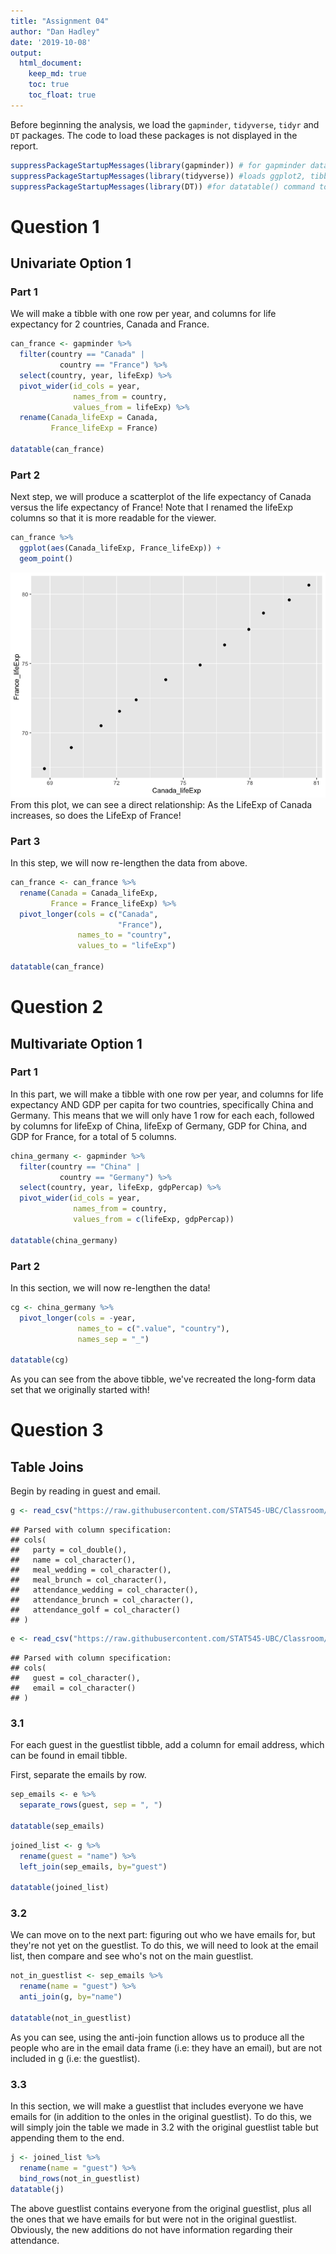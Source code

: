 ```yaml
---
title: "Assignment 04"
author: "Dan Hadley"
date: '2019-10-08'
output: 
  html_document:
    keep_md: true
    toc: true
    toc_float: true
---
```




Before beginning the analysis, we load the `gapminder`, `tidyverse`, `tidyr` and `DT` packages.  The code to load these packages is not displayed in the report.


```r
suppressPackageStartupMessages(library(gapminder)) # for gapminder dataset
suppressPackageStartupMessages(library(tidyverse)) #loads ggplot2, tibble, tidyr, dplyr packages
suppressPackageStartupMessages(library(DT)) #for datatable() command to display datatables
```

# Question 1
## Univariate Option 1

### Part 1
We will make a tibble with one row per year, and columns for life expectancy for 2 countries, Canada and France.

```r
can_france <- gapminder %>% 
  filter(country == "Canada" | 
           country == "France") %>% 
  select(country, year, lifeExp) %>% 
  pivot_wider(id_cols = year,
              names_from = country,
              values_from = lifeExp) %>% 
  rename(Canada_lifeExp = Canada, 
         France_lifeExp = France)

datatable(can_france)
```

<!--html_preserve--><div id="htmlwidget-9ebbc98cf6313a43bd8b" style="width:100%;height:auto;" class="datatables html-widget"></div>
<script type="application/json" data-for="htmlwidget-9ebbc98cf6313a43bd8b">{"x":{"filter":"none","data":[["1","2","3","4","5","6","7","8","9","10","11","12"],[1952,1957,1962,1967,1972,1977,1982,1987,1992,1997,2002,2007],[68.75,69.96,71.3,72.13,72.88,74.21,75.76,76.86,77.95,78.61,79.77,80.653],[67.41,68.93,70.51,71.55,72.38,73.83,74.89,76.34,77.46,78.64,79.59,80.657]],"container":"<table class=\"display\">\n  <thead>\n    <tr>\n      <th> <\/th>\n      <th>year<\/th>\n      <th>Canada_lifeExp<\/th>\n      <th>France_lifeExp<\/th>\n    <\/tr>\n  <\/thead>\n<\/table>","options":{"columnDefs":[{"className":"dt-right","targets":[1,2,3]},{"orderable":false,"targets":0}],"order":[],"autoWidth":false,"orderClasses":false}},"evals":[],"jsHooks":[]}</script><!--/html_preserve-->
### Part 2
Next step, we will produce a scatterplot of the life expectancy of Canada versus the life expectancy of France! Note that I renamed the lifeExp columns so that it is more readable for the viewer. 


```r
can_france %>% 
  ggplot(aes(Canada_lifeExp, France_lifeExp)) +
  geom_point()
```

![](hw04_files/unnamed-chunk-2-1.png)<!-- -->
From this plot, we can see a direct relationship: As the LifeExp of Canada increases, so does the LifeExp of France!

### Part 3
In this step, we will now re-lengthen the data from above.


```r
can_france <- can_france %>% 
  rename(Canada = Canada_lifeExp, 
         France = France_lifeExp) %>% 
  pivot_longer(cols = c("Canada",
                        "France"),
               names_to = "country",
               values_to = "lifeExp")

datatable(can_france)
```

<!--html_preserve--><div id="htmlwidget-0679e204e80026299b48" style="width:100%;height:auto;" class="datatables html-widget"></div>
<script type="application/json" data-for="htmlwidget-0679e204e80026299b48">{"x":{"filter":"none","data":[["1","2","3","4","5","6","7","8","9","10","11","12","13","14","15","16","17","18","19","20","21","22","23","24"],[1952,1952,1957,1957,1962,1962,1967,1967,1972,1972,1977,1977,1982,1982,1987,1987,1992,1992,1997,1997,2002,2002,2007,2007],["Canada","France","Canada","France","Canada","France","Canada","France","Canada","France","Canada","France","Canada","France","Canada","France","Canada","France","Canada","France","Canada","France","Canada","France"],[68.75,67.41,69.96,68.93,71.3,70.51,72.13,71.55,72.88,72.38,74.21,73.83,75.76,74.89,76.86,76.34,77.95,77.46,78.61,78.64,79.77,79.59,80.653,80.657]],"container":"<table class=\"display\">\n  <thead>\n    <tr>\n      <th> <\/th>\n      <th>year<\/th>\n      <th>country<\/th>\n      <th>lifeExp<\/th>\n    <\/tr>\n  <\/thead>\n<\/table>","options":{"columnDefs":[{"className":"dt-right","targets":[1,3]},{"orderable":false,"targets":0}],"order":[],"autoWidth":false,"orderClasses":false}},"evals":[],"jsHooks":[]}</script><!--/html_preserve-->

# Question 2
## Multivariate Option 1

### Part 1
In this part, we will make a tibble with one row per year, and columns for life expectancy AND GDP per capita for two countries, specifically China and Germany. This means that we will only have 1 row for each each, followed by columns for lifeExp of China, lifeExp of Germany, GDP for China, and GDP for France, for a total of 5 columns.


```r
china_germany <- gapminder %>% 
  filter(country == "China" |
           country == "Germany") %>% 
  select(country, year, lifeExp, gdpPercap) %>% 
  pivot_wider(id_cols = year,
              names_from = country,
              values_from = c(lifeExp, gdpPercap))

datatable(china_germany)
```

<!--html_preserve--><div id="htmlwidget-88e15806afb30c391be3" style="width:100%;height:auto;" class="datatables html-widget"></div>
<script type="application/json" data-for="htmlwidget-88e15806afb30c391be3">{"x":{"filter":"none","data":[["1","2","3","4","5","6","7","8","9","10","11","12"],[1952,1957,1962,1967,1972,1977,1982,1987,1992,1997,2002,2007],[44,50.54896,44.50136,58.38112,63.11888,63.96736,65.525,67.274,68.69,70.426,72.028,72.961],[67.5,69.1,70.3,70.8,71,72.5,73.8,74.847,76.07,77.34,78.67,79.406],[400.448611,575.9870009,487.6740183,612.7056934,676.9000921,741.2374699,962.4213805,1378.904018,1655.784158,2289.234136,3119.280896,4959.114854],[7144.114393,10187.82665,12902.46291,14745.62561,18016.18027,20512.92123,22031.53274,24639.18566,26505.30317,27788.88416,30035.80198,32170.37442]],"container":"<table class=\"display\">\n  <thead>\n    <tr>\n      <th> <\/th>\n      <th>year<\/th>\n      <th>lifeExp_China<\/th>\n      <th>lifeExp_Germany<\/th>\n      <th>gdpPercap_China<\/th>\n      <th>gdpPercap_Germany<\/th>\n    <\/tr>\n  <\/thead>\n<\/table>","options":{"columnDefs":[{"className":"dt-right","targets":[1,2,3,4,5]},{"orderable":false,"targets":0}],"order":[],"autoWidth":false,"orderClasses":false}},"evals":[],"jsHooks":[]}</script><!--/html_preserve-->

### Part 2
In this section, we will now re-lengthen the data!


```r
cg <- china_germany %>% 
  pivot_longer(cols = -year,
               names_to = c(".value", "country"),
               names_sep = "_")

datatable(cg)
```

<!--html_preserve--><div id="htmlwidget-caf316c9fbe6d2643e1f" style="width:100%;height:auto;" class="datatables html-widget"></div>
<script type="application/json" data-for="htmlwidget-caf316c9fbe6d2643e1f">{"x":{"filter":"none","data":[["1","2","3","4","5","6","7","8","9","10","11","12","13","14","15","16","17","18","19","20","21","22","23","24"],[1952,1952,1957,1957,1962,1962,1967,1967,1972,1972,1977,1977,1982,1982,1987,1987,1992,1992,1997,1997,2002,2002,2007,2007],["China","Germany","China","Germany","China","Germany","China","Germany","China","Germany","China","Germany","China","Germany","China","Germany","China","Germany","China","Germany","China","Germany","China","Germany"],[44,67.5,50.54896,69.1,44.50136,70.3,58.38112,70.8,63.11888,71,63.96736,72.5,65.525,73.8,67.274,74.847,68.69,76.07,70.426,77.34,72.028,78.67,72.961,79.406],[400.448611,7144.114393,575.9870009,10187.82665,487.6740183,12902.46291,612.7056934,14745.62561,676.9000921,18016.18027,741.2374699,20512.92123,962.4213805,22031.53274,1378.904018,24639.18566,1655.784158,26505.30317,2289.234136,27788.88416,3119.280896,30035.80198,4959.114854,32170.37442]],"container":"<table class=\"display\">\n  <thead>\n    <tr>\n      <th> <\/th>\n      <th>year<\/th>\n      <th>country<\/th>\n      <th>lifeExp<\/th>\n      <th>gdpPercap<\/th>\n    <\/tr>\n  <\/thead>\n<\/table>","options":{"columnDefs":[{"className":"dt-right","targets":[1,3,4]},{"orderable":false,"targets":0}],"order":[],"autoWidth":false,"orderClasses":false}},"evals":[],"jsHooks":[]}</script><!--/html_preserve-->
As you can see from the above tibble, we've recreated the long-form data set that we originally started with!

# Question 3
## Table Joins

Begin by reading in guest and email.


```r
g <- read_csv("https://raw.githubusercontent.com/STAT545-UBC/Classroom/master/data/wedding/attend.csv")
```

```
## Parsed with column specification:
## cols(
##   party = col_double(),
##   name = col_character(),
##   meal_wedding = col_character(),
##   meal_brunch = col_character(),
##   attendance_wedding = col_character(),
##   attendance_brunch = col_character(),
##   attendance_golf = col_character()
## )
```

```r
e <- read_csv("https://raw.githubusercontent.com/STAT545-UBC/Classroom/master/data/wedding/emails.csv")
```

```
## Parsed with column specification:
## cols(
##   guest = col_character(),
##   email = col_character()
## )
```

### 3.1 
For each guest in the guestlist tibble, add a column for email address, which can be found in email tibble.

First, separate the emails by row.

```r
sep_emails <- e %>% 
  separate_rows(guest, sep = ", ")

datatable(sep_emails)
```

<!--html_preserve--><div id="htmlwidget-fe64b61e38932594019f" style="width:100%;height:auto;" class="datatables html-widget"></div>
<script type="application/json" data-for="htmlwidget-fe64b61e38932594019f">{"x":{"filter":"none","data":[["1","2","3","4","5","6","7","8","9","10","11","12","13","14","15","16","17","18","19","20","21","22","23","24","25","26","27","28"],["Sommer Medrano","Phillip Medrano","Blanka Medrano","Emaan Medrano","Blair Park","Nigel Webb","Sinead English","Ayra Marks","Jolene Welsh","Hayley Booker","Amayah Sanford","Erika Foley","Ciaron Acosta","Diana Stuart","Daisy-May Caldwell","Martin Caldwell","Violet Caldwell","Nazifa Caldwell","Eric Caldwell","Rosanna Bird","Kurtis Frost","Huma Stokes","Samuel Rutledge","Eddison Collier","Stewart Nicholls","Turner Jones","Albert Marshall","Vivian Marshall"],["sommm@gmail.com","sommm@gmail.com","sommm@gmail.com","sommm@gmail.com","bpark@gmail.com","bpark@gmail.com","singlish@hotmail.ca","marksa42@gmail.com","jw1987@hotmail.com","jw1987@hotmail.com","erikaaaaaa@gmail.com","erikaaaaaa@gmail.com","shining_ciaron@gmail.com","doodledianastu@gmail.com","caldwellfamily5212@gmail.com","caldwellfamily5212@gmail.com","caldwellfamily5212@gmail.com","caldwellfamily5212@gmail.com","caldwellfamily5212@gmail.com","rosy1987b@gmail.com","rosy1987b@gmail.com","humastokes@gmail.com","humastokes@gmail.com","eddison.collier@gmail.com","eddison.collier@gmail.com","tjjones12@hotmail.ca","themarshallfamily1234@gmail.com","themarshallfamily1234@gmail.com"]],"container":"<table class=\"display\">\n  <thead>\n    <tr>\n      <th> <\/th>\n      <th>guest<\/th>\n      <th>email<\/th>\n    <\/tr>\n  <\/thead>\n<\/table>","options":{"order":[],"autoWidth":false,"orderClasses":false,"columnDefs":[{"orderable":false,"targets":0}]}},"evals":[],"jsHooks":[]}</script><!--/html_preserve-->


```r
joined_list <- g %>% 
  rename(guest = "name") %>% 
  left_join(sep_emails, by="guest")

datatable(joined_list)
```

<!--html_preserve--><div id="htmlwidget-a52c4ce2cc19ece5b053" style="width:100%;height:auto;" class="datatables html-widget"></div>
<script type="application/json" data-for="htmlwidget-a52c4ce2cc19ece5b053">{"x":{"filter":"none","data":[["1","2","3","4","5","6","7","8","9","10","11","12","13","14","15","16","17","18","19","20","21","22","23","24","25","26","27","28","29","30"],[1,1,1,1,2,2,3,4,5,5,5,6,6,7,7,8,9,10,11,12,12,12,12,12,13,13,14,14,15,15],["Sommer Medrano","Phillip Medrano","Blanka Medrano","Emaan Medrano","Blair Park","Nigel Webb","Sinead English","Ayra Marks","Atlanta Connolly","Denzel Connolly","Chanelle Shah","Jolene Welsh","Hayley Booker","Amayah Sanford","Erika Foley","Ciaron Acosta","Diana Stuart","Cosmo Dunkley","Cai Mcdaniel","Daisy-May Caldwell","Martin Caldwell","Violet Caldwell","Nazifa Caldwell","Eric Caldwell","Rosanna Bird","Kurtis Frost","Huma Stokes","Samuel Rutledge","Eddison Collier","Stewart Nicholls"],["PENDING","vegetarian","chicken","PENDING","chicken",null,"PENDING","vegetarian","PENDING","fish","chicken",null,"vegetarian",null,"PENDING","PENDING","vegetarian","PENDING","fish","chicken","PENDING","PENDING","chicken","chicken","vegetarian","PENDING",null,"chicken","PENDING","chicken"],["PENDING","Menu C","Menu A","PENDING","Menu C",null,"PENDING","Menu B","PENDING","Menu B","Menu C",null,"Menu C","PENDING","PENDING","Menu A","Menu C","PENDING","Menu C","Menu B","PENDING","PENDING","PENDING","Menu B","Menu C","PENDING",null,"Menu C","PENDING","Menu B"],["PENDING","CONFIRMED","CONFIRMED","PENDING","CONFIRMED","CANCELLED","PENDING","PENDING","PENDING","CONFIRMED","CONFIRMED","CANCELLED","CONFIRMED","CANCELLED","PENDING","PENDING","CONFIRMED","PENDING","CONFIRMED","CONFIRMED","PENDING","PENDING","PENDING","CONFIRMED","CONFIRMED","PENDING","CANCELLED","CONFIRMED","PENDING","CONFIRMED"],["PENDING","CONFIRMED","CONFIRMED","PENDING","CONFIRMED","CANCELLED","PENDING","PENDING","PENDING","CONFIRMED","CONFIRMED","CANCELLED","CONFIRMED","PENDING","PENDING","PENDING","CONFIRMED","PENDING","CONFIRMED","CONFIRMED","PENDING","PENDING","PENDING","CONFIRMED","CONFIRMED","PENDING","CANCELLED","CONFIRMED","PENDING","CONFIRMED"],["PENDING","CONFIRMED","CONFIRMED","PENDING","CONFIRMED","CANCELLED","PENDING","PENDING","PENDING","CONFIRMED","CONFIRMED","CANCELLED","CONFIRMED","PENDING","PENDING","PENDING","CONFIRMED","PENDING","CONFIRMED","CONFIRMED","PENDING","PENDING","PENDING","CONFIRMED","CONFIRMED","PENDING","CANCELLED","CONFIRMED","PENDING","CONFIRMED"],["sommm@gmail.com","sommm@gmail.com","sommm@gmail.com","sommm@gmail.com","bpark@gmail.com","bpark@gmail.com","singlish@hotmail.ca","marksa42@gmail.com",null,null,null,"jw1987@hotmail.com","jw1987@hotmail.com","erikaaaaaa@gmail.com","erikaaaaaa@gmail.com","shining_ciaron@gmail.com","doodledianastu@gmail.com",null,null,"caldwellfamily5212@gmail.com","caldwellfamily5212@gmail.com","caldwellfamily5212@gmail.com","caldwellfamily5212@gmail.com","caldwellfamily5212@gmail.com","rosy1987b@gmail.com","rosy1987b@gmail.com","humastokes@gmail.com","humastokes@gmail.com","eddison.collier@gmail.com","eddison.collier@gmail.com"]],"container":"<table class=\"display\">\n  <thead>\n    <tr>\n      <th> <\/th>\n      <th>party<\/th>\n      <th>guest<\/th>\n      <th>meal_wedding<\/th>\n      <th>meal_brunch<\/th>\n      <th>attendance_wedding<\/th>\n      <th>attendance_brunch<\/th>\n      <th>attendance_golf<\/th>\n      <th>email<\/th>\n    <\/tr>\n  <\/thead>\n<\/table>","options":{"columnDefs":[{"className":"dt-right","targets":1},{"orderable":false,"targets":0}],"order":[],"autoWidth":false,"orderClasses":false}},"evals":[],"jsHooks":[]}</script><!--/html_preserve-->

### 3.2
We can move on to the next part: figuring out who we have emails for, but they're not yet on the guestlist. To do this, we will need to look at the email list, then compare and see who's not on the main guestlist.


```r
not_in_guestlist <- sep_emails %>%  
  rename(name = "guest") %>% 
  anti_join(g, by="name")

datatable(not_in_guestlist)
```

<!--html_preserve--><div id="htmlwidget-225f80afcae1e8e945dc" style="width:100%;height:auto;" class="datatables html-widget"></div>
<script type="application/json" data-for="htmlwidget-225f80afcae1e8e945dc">{"x":{"filter":"none","data":[["1","2","3"],["Turner Jones","Albert Marshall","Vivian Marshall"],["tjjones12@hotmail.ca","themarshallfamily1234@gmail.com","themarshallfamily1234@gmail.com"]],"container":"<table class=\"display\">\n  <thead>\n    <tr>\n      <th> <\/th>\n      <th>name<\/th>\n      <th>email<\/th>\n    <\/tr>\n  <\/thead>\n<\/table>","options":{"order":[],"autoWidth":false,"orderClasses":false,"columnDefs":[{"orderable":false,"targets":0}]}},"evals":[],"jsHooks":[]}</script><!--/html_preserve-->

As you can see, using the anti-join function allows us to produce all the people who are in the email data frame (i.e: they have an email), but are not included in g (i.e: the guestlist). 

### 3.3 
In this section, we will make a guestlist that includes everyone we have emails for (in addition to the onles in the original guestlist). To do this, we will simply join the table we made in 3.2 with the original guestlist table but appending them to the end. 


```r
j <- joined_list %>% 
  rename(name = "guest") %>% 
  bind_rows(not_in_guestlist)
datatable(j)
```

<!--html_preserve--><div id="htmlwidget-12dd8d1a8cca4a54e4c3" style="width:100%;height:auto;" class="datatables html-widget"></div>
<script type="application/json" data-for="htmlwidget-12dd8d1a8cca4a54e4c3">{"x":{"filter":"none","data":[["1","2","3","4","5","6","7","8","9","10","11","12","13","14","15","16","17","18","19","20","21","22","23","24","25","26","27","28","29","30","31","32","33"],[1,1,1,1,2,2,3,4,5,5,5,6,6,7,7,8,9,10,11,12,12,12,12,12,13,13,14,14,15,15,null,null,null],["Sommer Medrano","Phillip Medrano","Blanka Medrano","Emaan Medrano","Blair Park","Nigel Webb","Sinead English","Ayra Marks","Atlanta Connolly","Denzel Connolly","Chanelle Shah","Jolene Welsh","Hayley Booker","Amayah Sanford","Erika Foley","Ciaron Acosta","Diana Stuart","Cosmo Dunkley","Cai Mcdaniel","Daisy-May Caldwell","Martin Caldwell","Violet Caldwell","Nazifa Caldwell","Eric Caldwell","Rosanna Bird","Kurtis Frost","Huma Stokes","Samuel Rutledge","Eddison Collier","Stewart Nicholls","Turner Jones","Albert Marshall","Vivian Marshall"],["PENDING","vegetarian","chicken","PENDING","chicken",null,"PENDING","vegetarian","PENDING","fish","chicken",null,"vegetarian",null,"PENDING","PENDING","vegetarian","PENDING","fish","chicken","PENDING","PENDING","chicken","chicken","vegetarian","PENDING",null,"chicken","PENDING","chicken",null,null,null],["PENDING","Menu C","Menu A","PENDING","Menu C",null,"PENDING","Menu B","PENDING","Menu B","Menu C",null,"Menu C","PENDING","PENDING","Menu A","Menu C","PENDING","Menu C","Menu B","PENDING","PENDING","PENDING","Menu B","Menu C","PENDING",null,"Menu C","PENDING","Menu B",null,null,null],["PENDING","CONFIRMED","CONFIRMED","PENDING","CONFIRMED","CANCELLED","PENDING","PENDING","PENDING","CONFIRMED","CONFIRMED","CANCELLED","CONFIRMED","CANCELLED","PENDING","PENDING","CONFIRMED","PENDING","CONFIRMED","CONFIRMED","PENDING","PENDING","PENDING","CONFIRMED","CONFIRMED","PENDING","CANCELLED","CONFIRMED","PENDING","CONFIRMED",null,null,null],["PENDING","CONFIRMED","CONFIRMED","PENDING","CONFIRMED","CANCELLED","PENDING","PENDING","PENDING","CONFIRMED","CONFIRMED","CANCELLED","CONFIRMED","PENDING","PENDING","PENDING","CONFIRMED","PENDING","CONFIRMED","CONFIRMED","PENDING","PENDING","PENDING","CONFIRMED","CONFIRMED","PENDING","CANCELLED","CONFIRMED","PENDING","CONFIRMED",null,null,null],["PENDING","CONFIRMED","CONFIRMED","PENDING","CONFIRMED","CANCELLED","PENDING","PENDING","PENDING","CONFIRMED","CONFIRMED","CANCELLED","CONFIRMED","PENDING","PENDING","PENDING","CONFIRMED","PENDING","CONFIRMED","CONFIRMED","PENDING","PENDING","PENDING","CONFIRMED","CONFIRMED","PENDING","CANCELLED","CONFIRMED","PENDING","CONFIRMED",null,null,null],["sommm@gmail.com","sommm@gmail.com","sommm@gmail.com","sommm@gmail.com","bpark@gmail.com","bpark@gmail.com","singlish@hotmail.ca","marksa42@gmail.com",null,null,null,"jw1987@hotmail.com","jw1987@hotmail.com","erikaaaaaa@gmail.com","erikaaaaaa@gmail.com","shining_ciaron@gmail.com","doodledianastu@gmail.com",null,null,"caldwellfamily5212@gmail.com","caldwellfamily5212@gmail.com","caldwellfamily5212@gmail.com","caldwellfamily5212@gmail.com","caldwellfamily5212@gmail.com","rosy1987b@gmail.com","rosy1987b@gmail.com","humastokes@gmail.com","humastokes@gmail.com","eddison.collier@gmail.com","eddison.collier@gmail.com","tjjones12@hotmail.ca","themarshallfamily1234@gmail.com","themarshallfamily1234@gmail.com"]],"container":"<table class=\"display\">\n  <thead>\n    <tr>\n      <th> <\/th>\n      <th>party<\/th>\n      <th>name<\/th>\n      <th>meal_wedding<\/th>\n      <th>meal_brunch<\/th>\n      <th>attendance_wedding<\/th>\n      <th>attendance_brunch<\/th>\n      <th>attendance_golf<\/th>\n      <th>email<\/th>\n    <\/tr>\n  <\/thead>\n<\/table>","options":{"columnDefs":[{"className":"dt-right","targets":1},{"orderable":false,"targets":0}],"order":[],"autoWidth":false,"orderClasses":false}},"evals":[],"jsHooks":[]}</script><!--/html_preserve-->

The above guestlist contains everyone from the original guestlist, plus all the ones that we have emails for but were not in the original guestlist. Obviously, the new additions do not have information regarding their attendance. 

